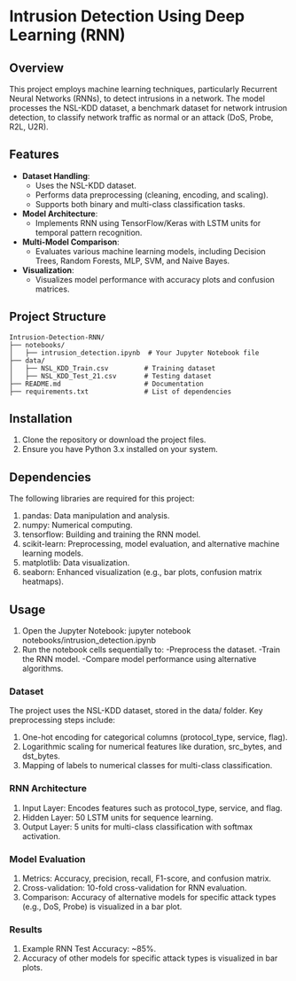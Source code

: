 # Intrusion Detection Using Deep Learning (RNN)

## Overview
This project employs machine learning techniques, particularly Recurrent Neural Networks (RNNs), to detect intrusions in a network. The model processes the NSL-KDD dataset, a benchmark dataset for network intrusion detection, to classify network traffic as normal or an attack (DoS, Probe, R2L, U2R).

## Features
- **Dataset Handling**:
  - Uses the NSL-KDD dataset.
  - Performs data preprocessing (cleaning, encoding, and scaling).
  - Supports both binary and multi-class classification tasks.
- **Model Architecture**:
  - Implements RNN using TensorFlow/Keras with LSTM units for temporal pattern recognition.
- **Multi-Model Comparison**:
  - Evaluates various machine learning models, including Decision Trees, Random Forests, MLP, SVM, and Naive Bayes.
- **Visualization**:
  - Visualizes model performance with accuracy plots and confusion matrices.

## Project Structure

```
Intrusion-Detection-RNN/
├── notebooks/
│   ├── intrusion_detection.ipynb  # Your Jupyter Notebook file
├── data/
│   ├── NSL_KDD_Train.csv         # Training dataset
│   ├── NSL_KDD_Test_21.csv       # Testing dataset
├── README.md                     # Documentation
├── requirements.txt              # List of dependencies
```


## Installation
1. Clone the repository or download the project files.
2. Ensure you have Python 3.x installed on your system.

## Dependencies

The following libraries are required for this project:
1. pandas: Data manipulation and analysis.
2. numpy: Numerical computing.
3. tensorflow: Building and training the RNN model.
4. scikit-learn: Preprocessing, model evaluation, and alternative machine learning models.
5. matplotlib: Data visualization.
6. seaborn: Enhanced visualization (e.g., bar plots, confusion matrix heatmaps).

## Usage

1. Open the Jupyter Notebook: jupyter notebook notebooks/intrusion_detection.ipynb
2. Run the notebook cells sequentially to:
-Preprocess the dataset.
-Train the RNN model.
-Compare model performance using alternative algorithms.
   
### Dataset

The project uses the NSL-KDD dataset, stored in the data/ folder. Key preprocessing steps include:

1. One-hot encoding for categorical columns (protocol_type, service, flag).
2. Logarithmic scaling for numerical features like duration, src_bytes, and dst_bytes.
3. Mapping of labels to numerical classes for multi-class classification.

### RNN Architecture

1. Input Layer: Encodes features such as protocol_type, service, and flag.
2. Hidden Layer: 50 LSTM units for sequence learning.
3. Output Layer: 5 units for multi-class classification with softmax activation.

### Model Evaluation

1. Metrics: Accuracy, precision, recall, F1-score, and confusion matrix.
2. Cross-validation: 10-fold cross-validation for RNN evaluation.
3. Comparison: Accuracy of alternative models for specific attack types (e.g., DoS, Probe) is visualized in a bar plot.

### Results

1. Example RNN Test Accuracy: ~85%.
2. Accuracy of other models for specific attack types is visualized in bar plots.


   
